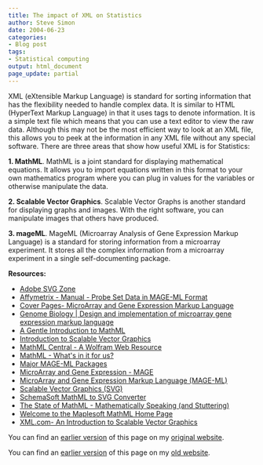 ```yaml
---
title: The impact of XML on Statistics
author: Steve Simon
date: 2004-06-23
categories:
- Blog post
tags:
- Statistical computing
output: html_document
page_update: partial
---
```

XML (eXtensible Markup Language) is standard for sorting information
that has the flexibility needed to handle complex data. It is similar to
HTML (HyperText Markup Language) in that it uses tags to denote
information. It is a simple text file which means that you can use a
text editor to view the raw data. Although this may not be the most
efficient way to look at an XML file, this allows you to peek at the
information in any XML file without any special software. There are
three areas that show how useful XML is for Statistics:

**1. MathML**. MathML is a joint standard for displaying mathematical
equations. It allows you to import equations written in this format to
your own mathematics program where you can plug in values for the
variables or otherwise manipulate the data.

**2. Scalable Vector Graphics**. Scalable Vector Graphs is another
standard for displaying graphs and images. With the right software, you
can manipulate images that others have produced.

**3. mageML**. MageML (Microarray Analysis of Gene Expression Markup
Language) is a standard for storing information from a microarray
experiment. It stores all the complex information from a microarray
experiment in a single self-documenting package.

**Resources:**

-   [Adobe SVG Zone](http://www.adobe.com/svg/)
-   [Affymetrix - Manual - Probe Set Data in MAGE-ML
    Format](http://www.affymetrix.com/support/technical/manual/netaffx_MAGE_ML_manual.affx)
-   [Cover Pages- MicroArray and Gene Expression Markup
    Language](http://xml.coverpages.org/mageML.html)
-   [Genome Biology \| Design and implementation of microarray gene
    expression markup
    language](http://genomebiology.com/2002/3/9/research/0046)
-   [A Gentle Introduction to
    MathML](http://www.dessci.com/en/support/tutorials/mathml/default.htm)
-   [Introduction to Scalable Vector
    Graphics](http://www.xml.com/pub/a/2001/03/21/svg.html)
-   [MathML Central - A Wolfram Web
    Resource](http://www.mathmlcentral.com/)
-   [MathML - What's in it for
    us?](http://tech.irt.org/articles/js081/)
-   [Major MAGE-ML
    Packages](http://franklin.imgen.bcm.tmc.edu/downloads/mage/mageML.descript.html)
-   [MicroArray and Gene Expression -
    MAGE](http://www.mged.org/Workgroups/MAGE/mage.html)
-   [MicroArray and Gene Expression Markup Language
    (MAGE-ML)](http://barleybase.org/mageml.php)
-   [Scalable Vector Graphics (SVG)](http://www.w3.org/Graphics/SVG/)
-   [SchemaSoft MathML to SVG
    Converter](http://www.schemasoft.com/MathML/)
-   [The State of MathML - Mathematically Speaking (and
    Stuttering)](http://tech.irt.org/articles/js208/)
-   [Welcome to the Maplesoft MathML Home
    Page](http://www.maplesoft.com/standards/MathML/info.html)
-   [XML.com- An Introduction to Scalable Vector
    Graphics](http://www.xml.com/pub/a/2001/03/21/svg.html)

You can find an [earlier version](http://www.pmean.com/04/xml.html) of this page on my [original website](http://www.pmean.com/original_site.html).

You can find an [earlier version][sim1] of this page on my [old website][sim2].

[sim1]: http://www.pmean.com/04/xml.html
[sim2]: http://www.pmean.com
